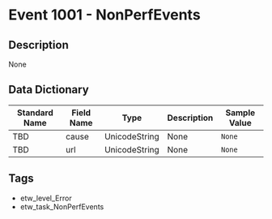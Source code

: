 # Event 1001 - NonPerfEvents

## Description
None

## Data Dictionary
|Standard Name|Field Name|Type|Description|Sample Value|
|---|---|---|---|---|
|TBD|cause|UnicodeString|None|`None`|
|TBD|url|UnicodeString|None|`None`|

## Tags
* etw_level_Error
* etw_task_NonPerfEvents